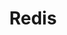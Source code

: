 ---
name: redis

host: redis.io
origin: https://redis.io
pathname: /
search: 
href: https://redis.io/
title: Redis

ogTitle: Redis

twitterTitle: Redis

description: >-
  Redis is an open source (BSD licensed), in-memory data structure store, used
  as a database, cache, and message broker

ogDescription: >-
  Redis is an open source (BSD licensed), in-memory data structure store, used
  as a database, cache, and message broker

image: 
ogImage: 
twitterImage: 
keywords: 
logo: 
---